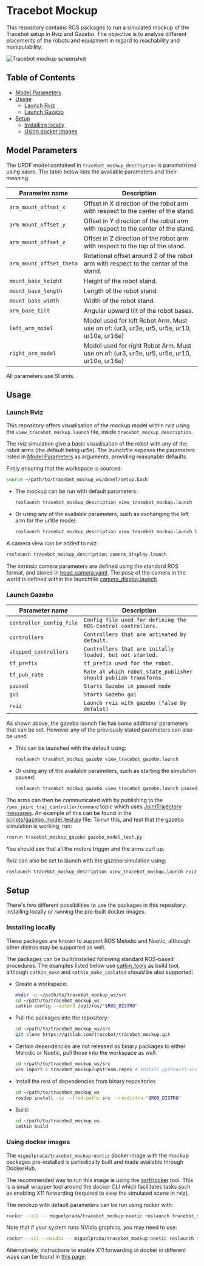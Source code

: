 # Tracebot Mockup


This repository contains ROS packages to run a simulated mockup of the Tracebot setup in Rviz and Gazebo.
The objective is to analyse different placements of the robots and equipment in regard to reachability and manipulability.

![Tracebot mockup screenshot](.res/mockup_updated_model.png)

## Table of Contents

- [Model Parameters](#model-parameters)
- [Usage](#usage)
  - [Launch Rviz](#launch-rviz)
  - [Launch Gazebo](#launch-gazebo)
- [Setup](#setup)
  - [Installing locally](#installing-locally)
  - [Using docker images](#using-docker-images)


## Model Parameters

The URDF model contained in `tracebot_mockup_description` is parametrized using xacro.
The table below lists the available parameters and their meaning.

| Parameter name | Description |
| -------------- | ----------- |
| `arm_mount_offset_x` | Offset in X direction of the robot arm with respect to the center of the stand. |
| `arm_mount_offset_y` | Offset in Y direction of the robot arm with respect to the center of the stand. |
| `arm_mount_offset_z` | Offset in Z direction of the robot arm with respect to the top of the stand. |
| `arm_mount_offset_theta` | Rotational offset around Z of the robot arm with respect to the center of the stand. |
| `mount_base_height` | Height of the robot stand. |
| `mount_base_length` | Length of the robot stand. |
| `mount_base_width` | Width of the robot stand. |
| `arm_base_tilt` | Angular upward tilt of the robot bases. |
| `left_arm_model` | Model used for left Robot Arm. Must use on of: (ur3, ur3e, ur5, ur5e, ur10, ur10e, ur16e) |
| `right_arm_model` | Model used for right Robot Arm. Must use on of: (ur3, ur3e, ur5, ur5e, ur10, ur10e, ur16e) |

All parameters use SI units.

## Usage

### Launch Rviz

This repository offers visualisation of the mockup model within rviz using the `view_tracebot_mockup.launch` file, inside `tracebot_mockup_description`.

The rviz simulation give a basic visualisation of the robot with any of the robot arms (the default being ur5e).
The launchfile exposes the parameters listed in [Model Parameters](#model-parameters) as arguments, providing reasonable defaults.

Firsly ensuring that the workspace is sourced:

```bash
source ~/path/to/tracebot_mockup_ws/devel/setup.bash
```

- The mockup can be run with default parameters:
  ```bash
  roslaunch tracebot_mockup_description view_tracebot_mockup.launch
  ```
- Or using any of the available parameters, such as exchanging the left arm for the ur10e model:
  ```bash
  roslaunch tracebot_mockup_description view_tracebot_mockup.launch left_arm:="ur10e"
  ```

A camera view can be added to rviz:

```bash
roslaunch tracebot_mockup_description camera_display.launch
```

The intrinsic camera parameters are defined using the standard ROS format, and stored in [head_camera.yaml](tracebot_mockup_description/config/head_camera.yaml).
The pose of the camera in the world is defined within the launchfile [camera_display.launch](tracebot_mockup_description/launch/camera_display.launch)

### Launch Gazebo

| Parameter name | Description |
| -------------- | ----------- |
| `controller_config_file` | `Config file used for defining the ROS-Control controllers.` |
| `controllers` | `Controllers that are activated by default.` |
| `stopped_controllers` | `Controllers that are initally loaded, but not started.` |
| `tf_prefix` | `tf_prefix used for the robot.` |
| `tf_pub_rate` | `Rate at which robot_state_publisher should publish transforms.` |
| `paused` | `Starts Gazebo in paused mode` |
| `gui` | `Starts Gazebo gui` |
| `rviz` | `Launch rviz with gazebo (false by defalut)` |

As shown above, the gazebo launch file has some additional parameters that can be set.
However any of the previously stated parameters can also be used.

- This can be launched with the default using:
  ```bash
  roslaunch tracebot_mockup_gazebo view_tracebot_gazebo.launch
  ```
- Or using any of the available parameters, such as starting the simulation paused:
  ```bash
  roslaunch tracebot_mockup_gazebo view_tracebot_gazebo.launch paused:=true
  ```

The arms can then be communicated with by publishing to the `/pos_joint_traj_controller/command` topic which uses [JointTrajectory messages](http://docs.ros.org/en/noetic/api/trajectory_msgs/html/msg/JointTrajectory.html).
An example of this can be found in the [scripts/gazebo_model_test.py](tracebot_mockup_gazebo/scripts/gazebo_model_test.py) file.
To run this, and test that the gazebo simulation is working, run:

```bash
rosrun tracebot_mockup_gazebo gazebo_model_test.py
```

You should see that all the motors trigger and the arms curl up.

Rviz can also be set to launch with the gazebo simulation using:
```bash
roslaunch tracebot_mockup_description view_tracebot_mockup.launch rviz:=true
```

## Setup

There's two different possibilities to use the packages in this repository: installing locally or running the pre-built docker images.

### Installing locally

These packages are known to support ROS Melodic and Noetic, although other distros may be supported as well.

The packages can be built/installed following standard ROS-based procedures.
The examples listed below use [catkin_tools](https://catkin-tools.readthedocs.io) as build tool, although `catkin_make` and `catkin_make_isolated` _should_ be also supported:

- Create a workspace:
  ```bash
  mkdir -p ~/path/to/tracebot_mockup_ws/src
  cd ~/path/to/tracebot_mockup_ws
  catkin config --extend /opt/ros/"$ROS_DISTRO"
  ```
- Pull the packages into the repository:
  ```bash
  cd ~/path/to/tracebot_mockup_ws/src
  git clone https://gitlab.com/tracebot/tracebot_mockup.git
  ```
- Certain dependencies are not released as binary packages to either Melodic or Noetic, pull those into the workspace as well:
  ```bash
  cd ~/path/to/tracebot_mockup_ws/src
  vcs import < tracebot_mockup/upstream.repos # Install python(3)-vcstool if not available
  ```
- Install the rest of dependencies from binary repositories
  ```bash
  cd ~/path/to/tracebot_mockup_ws
  rosdep install -iy --from-paths src --rosdistro "$ROS_DISTRO"
  ```
- Build:
  ```bash
  cd ~/path/to/tracebot_mockup_ws
  catkin build
  ```

### Using docker images

The `miguelprada/tracebot_mockup:noetic` docker image with the mockup packages pre-installed is periodically built and made available through DockerHub.

The recommended way to run this image is using the [osrf/rocker](https://github.com/osrf/rocker) tool.
This is a small wrapper tool around the docker CLI which facilitates tasks such as enabling X11 forwarding (required to view the simulated scene in rviz).

The mockup with default parameters can be run using rocker with:

```bash
rocker --x11 -- miguelprada/tracebot_mockup:noetic roslaunch tracebot_mockup_description view_tracebot_mockup.launch
```

Note that if your system runs NVidia graphics, you may need to use:

```bash
rocker --x11 --nvidia -- miguelprada/tracebot_mockup:noetic roslaunch tracebot_mockup_description view_tracebot_mockup.launch
```

Alternatively, instructions to enable X11 forwarding in docker in different ways can be found in [this page](http://wiki.ros.org/docker/Tutorials/GUI).
